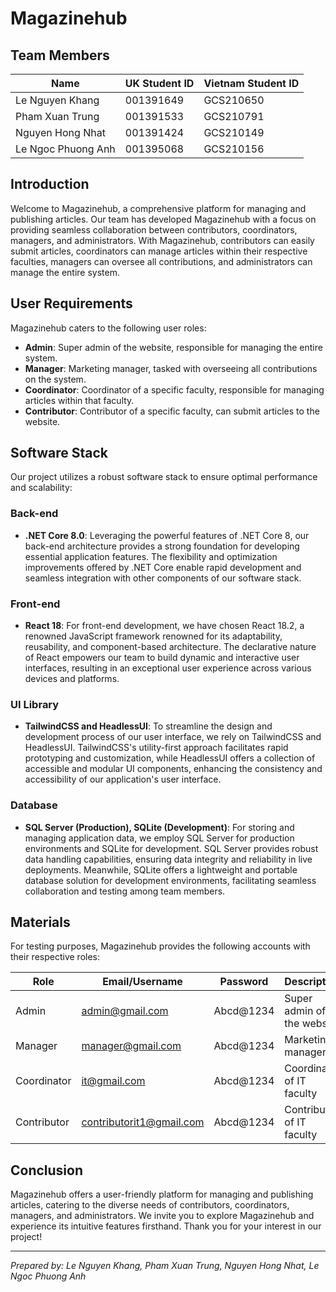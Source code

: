 # Magazinehub

## Team Members

| Name             | UK Student ID | Vietnam Student ID |
|------------------|---------------|-------------------|
| Le Nguyen Khang  | 001391649     | GCS210650         |
| Pham Xuan Trung  | 001391533     | GCS210791         |
| Nguyen Hong Nhat | 001391424     | GCS210149         |
| Le Ngoc Phuong Anh | 001395068   | GCS210156         |

## Introduction

Welcome to Magazinehub, a comprehensive platform for managing and publishing articles. Our team has developed Magazinehub with a focus on providing seamless collaboration between contributors, coordinators, managers, and administrators. With Magazinehub, contributors can easily submit articles, coordinators can manage articles within their respective faculties, managers can oversee all contributions, and administrators can manage the entire system.

## User Requirements

Magazinehub caters to the following user roles:

- **Admin**: Super admin of the website, responsible for managing the entire system.
- **Manager**: Marketing manager, tasked with overseeing all contributions on the system.
- **Coordinator**: Coordinator of a specific faculty, responsible for managing articles within that faculty.
- **Contributor**: Contributor of a specific faculty, can submit articles to the website.

## Software Stack

Our project utilizes a robust software stack to ensure optimal performance and scalability:

### Back-end

- **.NET Core 8.0**: Leveraging the powerful features of .NET Core 8, our back-end architecture provides a strong foundation for developing essential application features. The flexibility and optimization improvements offered by .NET Core enable rapid development and seamless integration with other components of our software stack.

### Front-end

- **React 18**: For front-end development, we have chosen React 18.2, a renowned JavaScript framework renowned for its adaptability, reusability, and component-based architecture. The declarative nature of React empowers our team to build dynamic and interactive user interfaces, resulting in an exceptional user experience across various devices and platforms.

### UI Library

- **TailwindCSS and HeadlessUI**: To streamline the design and development process of our user interface, we rely on TailwindCSS and HeadlessUI. TailwindCSS's utility-first approach facilitates rapid prototyping and customization, while HeadlessUI offers a collection of accessible and modular UI components, enhancing the consistency and accessibility of our application's user interface.

### Database

- **SQL Server (Production), SQLite (Development)**: For storing and managing application data, we employ SQL Server for production environments and SQLite for development. SQL Server provides robust data handling capabilities, ensuring data integrity and reliability in live deployments. Meanwhile, SQLite offers a lightweight and portable database solution for development environments, facilitating seamless collaboration and testing among team members.

## Materials

For testing purposes, Magazinehub provides the following accounts with their respective roles:

| Role        | Email/Username           | Password | Description                 |
|-------------|--------------------------|----------|-----------------------------|
| Admin       | admin@gmail.com          | Abcd@1234| Super admin of the website |
| Manager     | manager@gmail.com        | Abcd@1234| Marketing manager           |
| Coordinator | it@gmail.com             | Abcd@1234| Coordinator of IT faculty   |
| Contributor | contributorit1@gmail.com| Abcd@1234| Contributor of IT faculty  |

## Conclusion

Magazinehub offers a user-friendly platform for managing and publishing articles, catering to the diverse needs of contributors, coordinators, managers, and administrators. We invite you to explore Magazinehub and experience its intuitive features firsthand. Thank you for your interest in our project!

---
*Prepared by: Le Nguyen Khang, Pham Xuan Trung, Nguyen Hong Nhat, Le Ngoc Phuong Anh*
